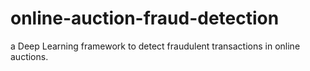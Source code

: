 # online-auction-fraud-detection
a Deep Learning framework to detect fraudulent transactions in online auctions. 
